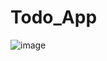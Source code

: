# Todo_App

![image](https://user-images.githubusercontent.com/98269753/190900954-4ee6045b-5d21-4225-b2d1-6b12b86bf77f.png)
